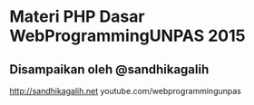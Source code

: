 # Materi PHP Dasar WebProgrammingUNPAS 2015
## Disampaikan oleh @sandhikagalih
http://sandhikagalih.net
youtube.com/webprogrammingunpas
